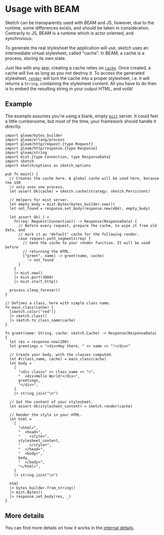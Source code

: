 # Usage with BEAM

Sketch can be transparently used with BEAM and JS, however, due to the runtime,
some differences exists, and should be taken in consideration. Contrarily to JS,
BEAM is a runtime which is actor oriented, and synchronous.

To generate the real stylesheet the application will use, sketch uses an
intermediate virtual stylesheet, called "cache". In BEAM, a cache is a process,
storing its own state.

Just like with any app, creating a cache relies on
[`cache`](https://hexdocs.pm/sketch/sketch.html#cache). Once created, a cache
will live as long as you not destroy it. To access the generated stylesheet,
[`render`](https://hexdocs.pm/sketch/sketch.html#render) will turn the cache
into a proper stylesheet, i.e. it will returns a `String`, containing the
stylesheet content. All you have to do then is to embed the resulting string in
your output HTML, and voilà!

## Example

The example assumes you're using a blank, empty
[`mist`](https://hexdocs.pm/mist) server. It could feel a little cumbersome, but
most of the time, your framework should handle it directly.

```gleam
import gleam/bytes_builder
import gleam/erlang/process
import gleam/http/request.{type Request}
import gleam/http/response.{type Response}
import gleam/string
import mist.{type Connection, type ResponseData}
import sketch
import sketch/options as sketch_options

pub fn main() {
  // Creates the cache here. A global cache will be used here, because the SSR
  // only uses one process.
  let assert Ok(cache) = sketch.cache(strategy: sketch.Persistent)

  // Helpers for mist server.
  let empty_body = mist.Bytes(bytes_builder.new())
  let not_found = response.set_body(response.new(404), empty_body)

  let assert Ok(_) =
    fn(req: Request(Connection)) -> Response(ResponseData) {
      // Before every request, prepare the cache, to wipe it from old data, and
      // mark it as "default" cache for the following render.
      case request.path_segments(req) {
        // Send the cache to your render function. It will be used before
        // returning the HTML.
        ["greet", name] -> greet(name, cache)
        _ -> not_found
      }
    }
    |> mist.new()
    |> mist.port(3000)
    |> mist.start_http()

  process.sleep_forever()
}

// Defines a class, here with simple class name.
fn main_class(cache) {
  [sketch.color("red")]
  |> sketch.class()
  |> sketch.to_class_name(cache)
}

fn greet(name: String, cache: sketch.Cache) -> Response(ResponseData) {
  let res = response.new(200)
  let greetings = "<div>Hey there, " <> name <> "!</div>"

  // Create your body, with the classes computed.
  let #(class_name, cache) = main_class(cache)
  let body =
    [
      "<div class=" <> class_name <> ">",
      "  <div>Hello World!</div>",
      greetings,
      "</div>",
    ]
    |> string.join("\n")

  // Get the content of your stylesheet.
  let assert Ok(stylesheet_content) = sketch.render(cache)

  // Render the style in your HTML.
  let html =
    [
      "<html>",
      "  <head>",
      "    <style>",
      stylesheet_content,
      "    </style>",
      "  </head>",
      "  <body>",
      body,
      "  </body>",
      "</html>",
    ]
    |> string.join("\n")

  html
  |> bytes_builder.from_string()
  |> mist.Bytes()
  |> response.set_body(res, _)
}
```

## More details

You can find more details on how it works in the
[internal details](https://hexdocs.pm/sketch/internal-details.html).
